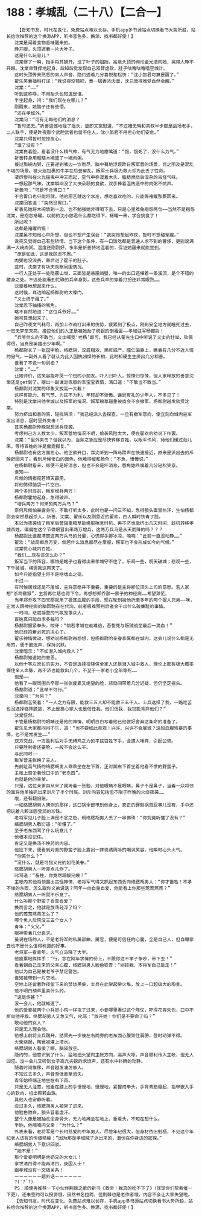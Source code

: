 # 188：孝城乱（二十八）【二合一】
        【告知书友，时代在变化，免费站点难以长存，手机app多书源站点切换看书大势所趋，站长给你推荐的这个换源APP，听书音色多、换源、找书都好使！】
       沈棠是闻着食物香味醒来的。
       睁开眼，头顶遮着一片大叶子。
       这是什么玩意儿？
       沈棠愣了一瞬，抬手将其拂开。没了叶子的阻挡，高悬头顶的绚烂金光洒向她，晃得人睁不开眼。沈棠单臂撑地起身，后知后觉发现自己双臂虚软，肚子咕噜咕噜唱空城计。
       这时头顶传来熟悉的男人声音，隐约透着几分喜悦和松快：“沈小郎君可算是醒了。”
       翟乐笑着插科打诨：“我说得没错吧，煮一锅香浓肉糜，沈兄饿得难受自然会醒。”
       沈棠：“……”
       听到这称呼，不用抬头也知道是谁。
       半坐起身，问：“我们现在在哪儿？”
       刚醒来，她脑子还有些懵。
       “还在孝城外。”
       沈棠问：“可有无晦他们的消息？
       “暂时还无。”祈善遗憾地摇了摇头，旋即又宽慰道，“不过褚无晦和共叔半步都是战场老手，二人联手，便是昨夜那个武胆武者也留不住人，沈小郎君不用担心他们安危。”
       沈棠只得暂时按捺担心。
       “饿了没有？”
       沈棠白着脸，看着没什么精气神，有气无力地瘪嘴道：“饿，饿死了，没什么力气。”
       祈善转身用粗糙木碗盛了一碗肉粥。
       接过那碗肉粥，正要递到嘴边一饮而尽，脑中蓦地浮现昨日叛军营的场景，目之所及是混乱不堪的场景。被火焰包裹的牛羊在后营窜乱，叛军士兵极力救火却为此丢了性命。
       凄厉惨叫在火光摇曳中冲天而起，空气中弥漫着木头、脂肪燃烧后混杂的古怪气味。
       一想起那气味，沈棠瞬间没了大快朵颐的食欲，双手捧着温热适中的肉粥不吭声。
       祈善问：“可是不合胃口？”
       不合胃口也只能将就，他的厨艺就这个水准，想吃喜欢吃的，只能等褚曜那厮回来。
       沈棠回答道：“突然没胃口。”
       祈善见她将木碗放到一边，也不勉强她非得喝下去，只是心里难免抱怨两句——当然不是抱怨沈棠，是抱怨褚曜。以前的沈小郎君什么都吃得下，褚曜一来，学会挑食了！
       所以呢？
       这都是褚曜的错！
       沈棠虽不知他心中所想，但也不想产生误会：“我突然想起昨夜，暂时不想碰荤腥。”
       说完又觉得自己有些矫情。当下这个条件，有一口饭吃都是普通人求不到的奢侈，更别说满满一大碗肉粥。温度还刚刚好，多半是祈善特地温着的，保证她醒来就能尝到。
       “原是如此，这是我顾虑不周。”
       肉粥也没浪费，最后进了翟乐的肚子。
       这时，沈棠才有功夫观察周围情况。
       一行人正处于一处隐蔽山坳，三面皆是悬崖峭壁，唯一的出口还横着一条溪流，是个不错的藏身之处。不远处能看到忙碌的兵卒身影，这些兵卒的穿着打扮还非常眼熟……
       沈棠蓦地想起来什么。
       这时候，耳边响起杨都尉的大嗓门。
       “义士终于醒了。”
       沈棠忍下抽搐的嘴角。
       略不自然地道：“这位兵爷好……”
       她可算想起来了。
       自己昨夜文气耗尽，再加上作战打出来的伤势，疲累到了极点，刚到安全地方就睡死过去，一觉无梦至天亮。接应他们的人正是被她劫了税银的倒霉蛋——孝城驻军杨都尉！
       “兵爷什么的不敢当，义士喊我‘老杨’即可。我已经从翟先生口中听说了义士的壮举，钦佩得很，当真是英雄出少年啊。”
       杨都尉长了一张国字脸，络腮胡，双眉粗浓，黑眸威严，瞳仁偏靠上，瞧着有几分不近人情的傲气。一副外人看了就认为此人固执凶悍的长相，此时却硬生生挤出几分和善。
       谁看了不说一句别扭？
       沈棠：“……”
       让她评价，这笑容能吓哭一个班的小朋友。吓人归吓人，惊悚归惊悚，但人家释放的善意沈棠还是get到了。摆出一副谦逊乖顺的乖宝宝表情，满口道：“不敢当不敢当。”
       杨都尉对沈棠的印象又拔高一大截！
       这样有能力、有气节、为民不为利、年轻却不骄傲、谦逊有礼的少年人，不多见了！
       特别是沈棠问他孝城以及叛军的情况、叛军粮草辎重被烧会不会撤军，杨都尉越发欣赏沈棠。
       努力挤出和善的笑，轻抚胡须：“我已经派人去探查，一旦有撤军意向，便立刻向城内驻军发出消息，届时里外夹击！”
       其实杨都尉昨晚就想派兵夜袭。
       考虑到己方人数太少，叛军营地情况不明，偷袭风险太大，便在翟欢的劝说下作罢。
       沈棠：“里外夹击？但我以为，当务之急应是尽快转移百姓，以叛军作风，待他们缓过劲儿来，等待百姓的许是雷霆报复。”
       杨都尉也有这方面担心。他正欲开口，耳尖听到一阵马蹄声在快速接近，原来是派出去的斥候赶回来了。看到斥候惨白的面色，他难得缓和脸色：“不急，慢慢说。”
       在杨都尉看来，即便不是好消息，但也不会是坏消息，唇角始终噙着几分轻松笑意。
       谁知——
       斥候的情报宛若晴天霹雳。
       将他劈得脑袋一片空白。
       两个多时辰前，叛军增兵两万！
       杨都尉霍地起身，急得破声。
       “增兵两万？何来的两万兵马？”
       奈何斥候怕暴露身份，不敢打听太多，此时也是一问三不知，急得额头直冒热汗，生怕杨都尉会突然暴起杀人。祈善、沈棠、翟乐以及刚靠近的翟欢，四人瞬时铁青了脸。
       本以为夜袭烧了叛军后营辎重粮草能换取喘息时机，再不济也能挤出几天时间，趁机转移孝城百姓。偏偏在这个节骨眼冒出来两万增兵，这两万兵马是从天而降的吗？？？
       杨都尉比谁都清楚这两万兵马的分量，心慌得手脚冰凉，喃喃：“此前一直没动静……”
       翟欢：“战局瞬息万变，倘若什么消息都尽在掌握，叛军也不会形成如今的气候。”
       沈棠忧心城内百姓。
       “我们……现在该怎么办？”
       叛军当下的阵容，哪怕是瞎子也看得出来孝城守不住了。乐观一些，明天破城；悲观一些，下午破城，横竖就这两天了。
       如今只能指望主将不是啥嗜血之徒。
       不过——
       有时候屠城还是不屠城，主将意愿并不重要，重要的是主将那位顶头上司的意愿。若人家想“杀鸡儆猴”，主将再仁慈也得下令。再想想郑乔那一家子的神经病……希望渺茫。
       当年郑乔攻下四宝郡就用了极其血腥的手段，现在轮到被他折磨多年的两个狠人兄弟——唉，正常人跟神经病的脑回路存在代沟，前者极难预判后者会干出什么破廉耻的事情。
       一时间，悲戚凝重的气氛笼罩众人。
       百姓真只能自求多福吗？
       杨都尉握紧拳头，咬牙：“倘若孝城在劫难逃，吾誓死与叛贼战至最后一滴血！”
       他已经抱着必死的决心了。
       翟乐神情微动，想劝说杨都尉再想想，但杨都尉的亲眷家属都在城内，这会儿说什么都是无用的，便干脆熄声，保持沉默。
       沈棠暗示：“不如潜入城内救人？”
       杨都尉知道她的意思。
       以他十等左庶长的实力，不管是选择投降保全家人还是潜入城中救人，理论上都有极大概率保住亲人血脉，再不济也能救出几个，不至于一家老小全部等死……
       但是——
       他看了一眼周围兵卒那一张张疲累又绝望的脸，悲恸间带着几分迟疑，但仍坚定摇头。
       杨都尉道：“此举不可行。”
       沈棠问：“为何？”
       杨都尉苦笑着：“一人之力有限，能救三五人却不能救三五千人。士兵选择了我，一路吃苦也没选择临阵脱逃，不止是担心家人也是信任我。他们信我，我岂能背弃他们？”
       沈棠怔然。
       不管是杨都尉的眼睛还是他的神情，明明白白写着他已经做好舍弃这条命的准备了。
       翟乐见大家都闷闷不乐，道：“也不要如此悲观！兴许、兴许不会屠城？这般血腥残暴的事情，也不是常发生……”
       双方交战，一方胜利后对手无缚鸡之力的平民百姓下手，会遭人唾弃，引起公愤。
       只要胜利者还要脸，一般不会这么干。
       与此同时——
       叛军营主帐换了主人。
       先前趾高气扬的络腮胡男人乖乖坐在左下首，正对面右下首坐着他看不惯的野蛮子。
       主帐上首坐着他口中的“老东西”。
       也就是他的亲爹。
       只是，这位亲爹自从来了就垮着一张脸，对他眼睛不是眼睛，鼻子不是鼻子，当着一众将领的面将他单独抓出来训斥了半个时辰。训斥内容包括但不限于昨晚的火烧夜袭……
       哦，还有翻旧账。
       一如络腮胡男人猜测的那样，这口锅全部甩到他身上，真正的罪魁祸首屁事儿没有，手中还把玩着几颗浑圆莹润的珍珠。
       老将军见儿子脸上满是不忿之色，朝络腮胡男人丢了一串佛珠：“你究竟听懂了没有？”
       络腮胡男人敷衍道：“听懂了。”
       至于老东西骂了什么玩意儿？
       他根本没记住。
       肯定又是换汤不换药的内容。
       他应下来，便看到对面的野蛮子脸上露出一抹诡谲阴冷的嘲讽笑容，他瞬时心头火气。
       “你笑什么？”
       “没什么，就是可惜义兄的如花美眷。”
       络腮胡男人一听差点儿炸了。
       叱骂道：“畜牲，你竟然觊觎兄嫂？”
       主帐内其他将领露出古怪神情，老将军气得又抓起东西丢向络腮胡男人：“你才畜牲！不孝不悌的东西，怎么跟你义弟说话？阿年一向自重自爱，他能看上你那些莺莺燕燕？”
       络腮胡男人一听就不乐意了。
       什么叫那个野蛮子自重自爱？
       换而言之，他就是放荡轻浮了吗？
       他的莺莺燕燕怎么了？
       哪个男人后院没三五个女人？
       青年：“义父。”
       眼神带着几分哀求。
       虽说在场的人，不是老将军的私属部曲、属官，便是可信任的心腹，全是自己人，但自曝家丑也不是什么值得称道的好事。
       老将军一看青年，火气立马降了大半。
       他疲累地挥挥手：“行，念在阿年求情的份上，不跟你这不孝子争吵，带下去！”
       看着朝自己走来的父亲心腹，络腮胡男人脸色铁青：“别抓我，本将军自己能走！”
       他以为自己是被老爷子禁足警告。
       谁知被带到一片空地。
       空地上还留着昨夜留下来的焚烧黑痕，士兵在此架起柴火堆，放上一口超级大的陶瓮。
       他不明白葫芦里卖什么药。
       “这是作甚？”
       没一会儿，他就知道了。
       他的爱妾被两个小兵抓小鸡一样拖了过来，小妾哪里看过这个阵仗，吓得花容失色，口中不断向他呼救。络腮胡男人又急又气，叱骂：“放开她！你们是不要命了吗？”
       敢动他的女人？
       只是无人理会他。
       他想上前将士兵踹开，结果先一步被左右两旁的老东西心腹架住肩膀，登时动弹不得。
       火柴烧起，陶瓮被灌上清水。
       络腮胡男人看傻了眼，脑袋放空。
       隐约的，他意识到了什么，猛地扭头望向主帐方向，高声大呼，声音顺利传入主帐，但无人回应。没一会儿又听到女子高亢尖锐的求饶声，还有水中扑腾的动静。
       随着时间推移，声音越发凄厉瘆人。
       不知过去多久，声音渐低直至消失。
       青年始终端正地坐在右下首。
       只是无人注意，他垂在膝上的手慢慢地、慢慢地，紧握成拳头，手背青筋绷起，指甲嵌入手心的软肉，掐出颗颗血珠。
       其他人也安静听着。
       没过多久，络腮胡男人被架了进来。
       他脸色煞白，额头冒着虚汗。
       整个人像是被抽走全身骨头，无力地瘫坐在地上，垂着头，不知在想什么。
       半晌，他喃喃问父亲：“为什么？”
       外表来看，老将军是个长相慈爱的中年男人。尽管年纪很大，但身材依旧魁梧，不见这个年纪老人该有的佝偻精瘦：“因为那是孝城贼子派出来的，潜伏在你身边的密探。”
       络腮胡男人下意识回驳。
       “她不是！”
       那个爱妾明明是他奶兄的大女儿！
       家世清白得不能再清白，庚国人士！
       跟孝城没有一文钱关系！
       －－－－－－题外话－－－－－－
       ?(′?`?)
       PS：顺便再推荐一下小伙伴荆棘之歌的新书《救命！我真的吃不下了》（球球你们帮我催一下更），还未签约可以投资哦，虽然书名拉跨，但荆棘也是老作者哦，内容不会让大家失望啦。
       【告知书友，时代在变化，免费站点难以长存，手机app多书源站点切换看书大势所趋，站长给你推荐的这个换源APP，听书音色多、换源、找书都好使！】